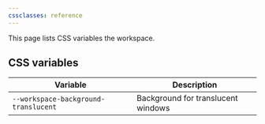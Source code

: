 ```yaml
---
cssclasses: reference
---
```


This page lists CSS variables the workspace.

## CSS variables

| Variable                             | Description                        |
| ------------------------------------ | ---------------------------------- |
| `--workspace-background-translucent` | Background for translucent windows |
